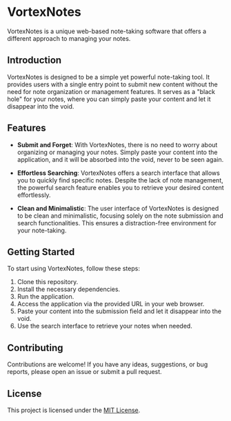 # VortexNotes

VortexNotes is a unique web-based note-taking software that offers a different approach to managing your notes.

## Introduction

VortexNotes is designed to be a simple yet powerful note-taking tool. It provides users with a single entry point to submit new content without the need for note organization or management features. It serves as a "black hole" for your notes, where you can simply paste your content and let it disappear into the void.

## Features

- **Submit and Forget**: With VortexNotes, there is no need to worry about organizing or managing your notes. Simply paste your content into the application, and it will be absorbed into the void, never to be seen again.

- **Effortless Searching**: VortexNotes offers a search interface that allows you to quickly find specific notes. Despite the lack of note management, the powerful search feature enables you to retrieve your desired content effortlessly.

- **Clean and Minimalistic**: The user interface of VortexNotes is designed to be clean and minimalistic, focusing solely on the note submission and search functionalities. This ensures a distraction-free environment for your note-taking.

## Getting Started

To start using VortexNotes, follow these steps:

1. Clone this repository.
2. Install the necessary dependencies.
3. Run the application.
4. Access the application via the provided URL in your web browser.
5. Paste your content into the submission field and let it disappear into the void.
6. Use the search interface to retrieve your notes when needed.

## Contributing

Contributions are welcome! If you have any ideas, suggestions, or bug reports, please open an issue or submit a pull request.

## License

This project is licensed under the [MIT License](LICENSE).
